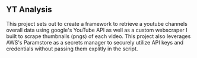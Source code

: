 ## YT Analysis

This project sets out to create a framework to retrieve a youtube channels overall data using google's YouTube API as well as a custom webscraper I built to scrape thumbnails (pngs) of each video. This project also leverages AWS's Paramstore as a secrets manager to securely utilize API keys and credentials without passing them explitly in the script. 
